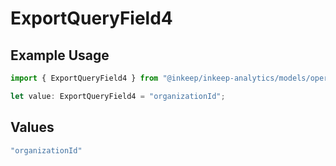 # ExportQueryField4

## Example Usage

```typescript
import { ExportQueryField4 } from "@inkeep/inkeep-analytics/models/operations";

let value: ExportQueryField4 = "organizationId";
```

## Values

```typescript
"organizationId"
```
